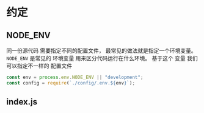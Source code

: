 # 约定

## NODE_ENV

同一份源代码 需要指定不同的配置文件， 最常见的做法就是指定一个环境变量。 `NODE_ENV` 是常见的 环境变量 用来区分代码运行在什么环境。 基于这个 变量 我们可以指定不一样的 配置文件

```js
const env = process.env.NODE_ENV || "development";
const config = require(`./config/.env.${env}`);
```

## index.js
